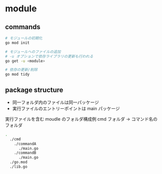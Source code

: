# module

## commands

```bash
# モジュールの初期化
go mod init

# モジュールへのファイルの追加
# -u オプションで依存ライブラリの更新も行われる
go get -u <module>

# 依存の更新/削除
go mod tidy
```

## package structure

- 同一フォルダ内のファイルは同一パッケージ
- 実行ファイルのエントリーポイントは main パッケージ

実行ファイルを含む moudle のフォルダ構成例
cmd フォルダ -> コマンド名のフォルダ

```bash
.
  ./cmd
    ./commandA
      ./main.go
    ./commandB
      ./main.go
  ./go.mod
  ./lib.go
```
